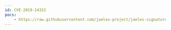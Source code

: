 ```yaml
---
id: CVE-2019-14322
pocs:
    - https://raw.githubusercontent.com/jaeles-project/jaeles-signatures/master/cves/pallets-werkzeug-path-traversal-cve-2019-14322.yaml
---
```

